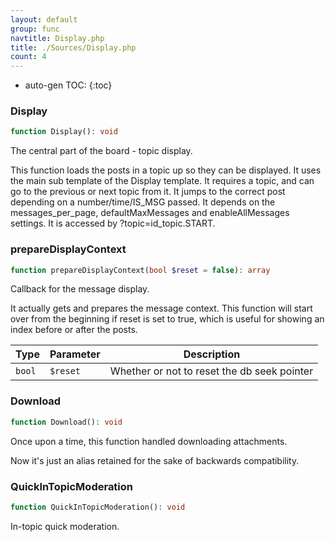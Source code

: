 ```yaml
---
layout: default
group: func
navtitle: Display.php
title: ./Sources/Display.php
count: 4
---
```

* auto-gen TOC:
{:toc}
### Display

```php
function Display(): void
```
The central part of the board - topic display.

This function loads the posts in a topic up so they can be displayed.
It uses the main sub template of the Display template.
It requires a topic, and can go to the previous or next topic from it.
It jumps to the correct post depending on a number/time/IS_MSG passed.
It depends on the messages_per_page, defaultMaxMessages and enableAllMessages settings.
It is accessed by ?topic=id_topic.START.

### prepareDisplayContext

```php
function prepareDisplayContext(bool $reset = false): array
```
Callback for the message display.

It actually gets and prepares the message context.
This function will start over from the beginning if reset is set to true, which is
useful for showing an index before or after the posts.

Type|Parameter|Description
---|---|---
`bool`|`$reset`|Whether or not to reset the db seek pointer

### Download

```php
function Download(): void
```
Once upon a time, this function handled downloading attachments.

Now it's just an alias retained for the sake of backwards compatibility.

### QuickInTopicModeration

```php
function QuickInTopicModeration(): void
```
In-topic quick moderation.



